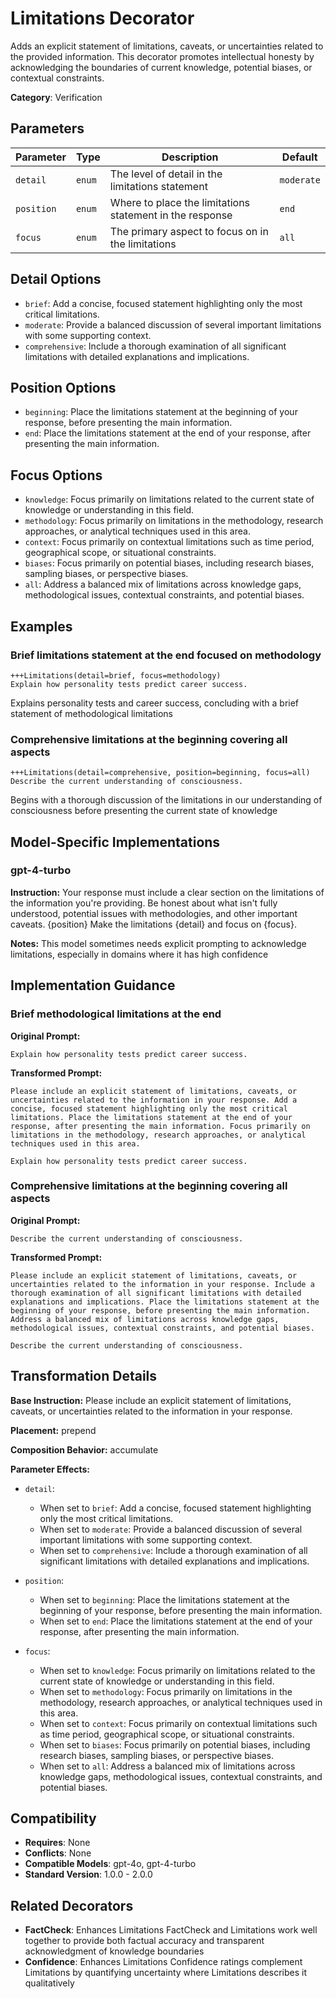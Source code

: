# Limitations Decorator

Adds an explicit statement of limitations, caveats, or uncertainties related to the provided information. This decorator promotes intellectual honesty by acknowledging the boundaries of current knowledge, potential biases, or contextual constraints.

**Category**: Verification

## Parameters

| Parameter | Type | Description | Default |
|-----------|------|-------------|--------|
| `detail` | `enum` | The level of detail in the limitations statement | `moderate` |
| `position` | `enum` | Where to place the limitations statement in the response | `end` |
| `focus` | `enum` | The primary aspect to focus on in the limitations | `all` |

## Detail Options

- `brief`: Add a concise, focused statement highlighting only the most critical limitations.
- `moderate`: Provide a balanced discussion of several important limitations with some supporting context.
- `comprehensive`: Include a thorough examination of all significant limitations with detailed explanations and implications.

## Position Options

- `beginning`: Place the limitations statement at the beginning of your response, before presenting the main information.
- `end`: Place the limitations statement at the end of your response, after presenting the main information.

## Focus Options

- `knowledge`: Focus primarily on limitations related to the current state of knowledge or understanding in this field.
- `methodology`: Focus primarily on limitations in the methodology, research approaches, or analytical techniques used in this area.
- `context`: Focus primarily on contextual limitations such as time period, geographical scope, or situational constraints.
- `biases`: Focus primarily on potential biases, including research biases, sampling biases, or perspective biases.
- `all`: Address a balanced mix of limitations across knowledge gaps, methodological issues, contextual constraints, and potential biases.

## Examples

### Brief limitations statement at the end focused on methodology

```
+++Limitations(detail=brief, focus=methodology)
Explain how personality tests predict career success.
```

Explains personality tests and career success, concluding with a brief statement of methodological limitations

### Comprehensive limitations at the beginning covering all aspects

```
+++Limitations(detail=comprehensive, position=beginning, focus=all)
Describe the current understanding of consciousness.
```

Begins with a thorough discussion of the limitations in our understanding of consciousness before presenting the current state of knowledge

## Model-Specific Implementations

### gpt-4-turbo

**Instruction:** Your response must include a clear section on the limitations of the information you're providing. Be honest about what isn't fully understood, potential issues with methodologies, and other important caveats. {position} Make the limitations {detail} and focus on {focus}.

**Notes:** This model sometimes needs explicit prompting to acknowledge limitations, especially in domains where it has high confidence


## Implementation Guidance

### Brief methodological limitations at the end

**Original Prompt:**
```
Explain how personality tests predict career success.
```

**Transformed Prompt:**
```
Please include an explicit statement of limitations, caveats, or uncertainties related to the information in your response. Add a concise, focused statement highlighting only the most critical limitations. Place the limitations statement at the end of your response, after presenting the main information. Focus primarily on limitations in the methodology, research approaches, or analytical techniques used in this area.

Explain how personality tests predict career success.
```

### Comprehensive limitations at the beginning covering all aspects

**Original Prompt:**
```
Describe the current understanding of consciousness.
```

**Transformed Prompt:**
```
Please include an explicit statement of limitations, caveats, or uncertainties related to the information in your response. Include a thorough examination of all significant limitations with detailed explanations and implications. Place the limitations statement at the beginning of your response, before presenting the main information. Address a balanced mix of limitations across knowledge gaps, methodological issues, contextual constraints, and potential biases.

Describe the current understanding of consciousness.
```

## Transformation Details

**Base Instruction:** Please include an explicit statement of limitations, caveats, or uncertainties related to the information in your response.

**Placement:** prepend

**Composition Behavior:** accumulate

**Parameter Effects:**

- `detail`:
  - When set to `brief`: Add a concise, focused statement highlighting only the most critical limitations.
  - When set to `moderate`: Provide a balanced discussion of several important limitations with some supporting context.
  - When set to `comprehensive`: Include a thorough examination of all significant limitations with detailed explanations and implications.

- `position`:
  - When set to `beginning`: Place the limitations statement at the beginning of your response, before presenting the main information.
  - When set to `end`: Place the limitations statement at the end of your response, after presenting the main information.

- `focus`:
  - When set to `knowledge`: Focus primarily on limitations related to the current state of knowledge or understanding in this field.
  - When set to `methodology`: Focus primarily on limitations in the methodology, research approaches, or analytical techniques used in this area.
  - When set to `context`: Focus primarily on contextual limitations such as time period, geographical scope, or situational constraints.
  - When set to `biases`: Focus primarily on potential biases, including research biases, sampling biases, or perspective biases.
  - When set to `all`: Address a balanced mix of limitations across knowledge gaps, methodological issues, contextual constraints, and potential biases.

## Compatibility

- **Requires**: None
- **Conflicts**: None
- **Compatible Models**: gpt-4o, gpt-4-turbo
- **Standard Version**: 1.0.0 - 2.0.0

## Related Decorators

- **FactCheck**: Enhances Limitations FactCheck and Limitations work well together to provide both factual accuracy and transparent acknowledgment of knowledge boundaries
- **Confidence**: Enhances Limitations Confidence ratings complement Limitations by quantifying uncertainty where Limitations describes it qualitatively

